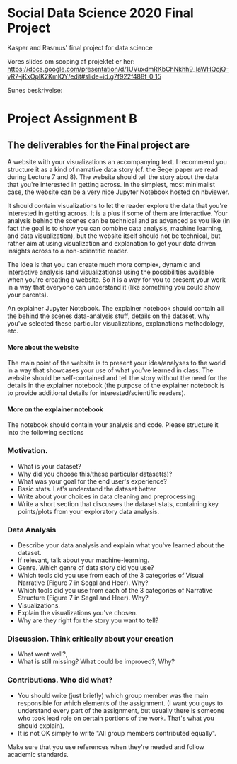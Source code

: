 # Social Data Science 2020 Final Project
Kasper and Rasmus' final project for data science

Vores slides om scoping af projektet er her: 
https://docs.google.com/presentation/d/1UVuxdmRKbChNkhh9_IaWHQcjQ-vR7-jKxOplK2KmlQY/edit#slide=id.g7f922f488f_0_15

Sunes beskrivelse: 

# Project Assignment B
## The deliverables for the Final project are

A website with your visualizations an accompanying text. I recommend you structure it as a kind of narrative data story (cf. the Segel paper we read during Lecture 7 and 8). The website should tell the story about the data that you're interested in getting across. In the simplest, most minimalist case, the website can be a very nice Jupyter Notebook hosted on nbviewer.

It should contain visualizations to let the reader explore the data that you're interested in getting across. It is a plus if some of them are interactive.
Your analysis behind the scenes can be technical and as advanced as you like (in fact the goal is to show you can combine data analysis, machine learning, and data visualization), but the website itself should not be technical, but rather aim at using visualization and explanation to get your data driven insights across to a non-scientific reader.

The idea is that you can create much more complex, dynamic and interactive analysis (and visualizations) using the possibilities available when you're creating a website. So it is a way for you to present your work in a way that everyone can understand it (like something you could show your parents).

An explainer Jupyter Notebook. The explainer notebook should contain all the behind the scenes data-analysis stuff, details on the dataset, why you've selected these particular visualizations, explanations methodology, etc.

#### More about the website
The main point of the website is to present your idea/analyses to the world in a way that showcases your use of what you've learned in class. The website should be self-contained and tell the story without the need for the details in the explainer notebook (the purpose of the explainer notebook is to provide additional details for interested/scientific readers).

#### More on the explainer notebook
The notebook should contain your analysis and code. Please structure it into the following sections

### Motivation.
- What is your dataset?
- Why did you choose this/these particular dataset(s)?
- What was your goal for the end user's experience?
- Basic stats. Let's understand the dataset better
- Write about your choices in data cleaning and preprocessing
- Write a short section that discusses the dataset stats, containing key points/plots from your exploratory data analysis.

### Data Analysis
- Describe your data analysis and explain what you've learned about the dataset.
- If relevant, talk about your machine-learning.
- Genre. Which genre of data story did you use?
- Which tools did you use from each of the 3 categories of Visual Narrative (Figure 7 in Segal and Heer). Why?
- Which tools did you use from each of the 3 categories of Narrative Structure (Figure 7 in Segal and Heer). Why?
- Visualizations.
- Explain the visualizations you've chosen.
- Why are they right for the story you want to tell?

### Discussion. Think critically about your creation
- What went well?,
- What is still missing? What could be improved?, Why?

### Contributions. Who did what?
- You should write (just briefly) which group member was the main responsible for which elements of the assignment. (I want you guys to understand every part of the assignment, but usually there is someone who took lead role on certain portions of the work. That's what you should explain).
- It is not OK simply to write "All group members contributed equally".

Make sure that you use references when they're needed and follow academic standards.
